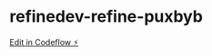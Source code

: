 # refinedev-refine-puxbyb

[Edit in Codeflow ⚡️](https://stackblitz.com/~/github.com/rp9867/refinedev-refine-puxbyb)